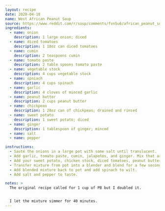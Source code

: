 ```yaml
---
layout: recipe
date: 2020-04-18
name: West African Peanut Soup
source: https://www.reddit.com/r/soup/comments/fvn5u6/african_peanut_soup/
ingredients:
  - name: onion
    description: 1 large onion; diced
  - name: diced tomatoes
    description: 1 18oz can diced tomatoes
  - name: cumin
    description: 2 teaspoons cumin
  - name: tomato paste
    description: 2 table spoons tomato paste
  - name: vegetable stock
    description: 4 cups vegetable stock
  - name: spniach
    description: 4 cups spinach
  - name: garlic
    description: 4 cloves of minced garlic
  - name: peanut butter
    description: 2 cups peanut butter
  - name: chickpeas
    description: 1 28oz can of chickpeas; drained and rinsed
  - name: sweet potato
    description: 1 sweet potato; diced
  - name: ginger
    description: 1 tablespoon of ginger; minced
  - name: salt
  - name: pepper

instructions:
  - Sauté the onions in a large pot with some salt until translucent.
  - Add garlic, tomato paste, cumin, jalapeños, and ginger. Mix that around until it becomes a little darker in color. (It'll become a thick paste).
  - Add your sweet potato, chicken stock, diced tomatoes, peanut butter, chickpeas. Bring to a boil and then turn down to a simmer for 15-20 minutes.
  - Transfer mixture from pot into a blender and blend for a few seconds until the large chunks of tomato/potato/chickpea are mostly gone.
  - Add blended mixture back to pot and add spinach to wilt.
  - Add salt and pepper to taste.

notes: >
  The original recipe called for 1 cup of PB but I doubled it.


  I let the mixture simmer for 40 minutes.
---
```



